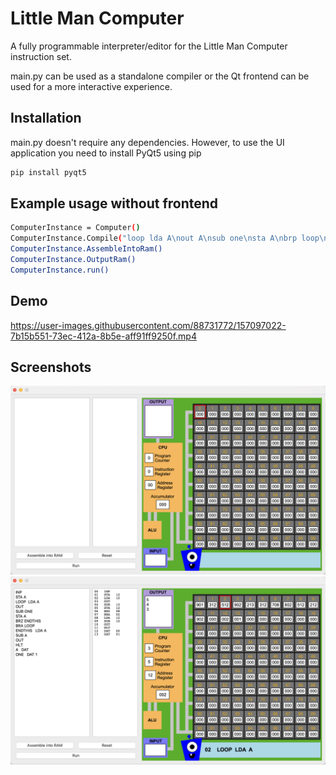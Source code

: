 # Little Man Computer

A fully programmable interpreter/editor for the Little Man Computer instruction set. 

main.py can be used as a standalone compiler or the Qt frontend can be used for a more interactive experience.

## Installation
main.py doesn't require any dependencies. However, to use the UI application you need to install PyQt5 using pip
```bash
pip install pyqt5
```

## Example usage without frontend

```bash
ComputerInstance = Computer()
ComputerInstance.Compile("loop lda A\nout A\nsub one\nsta A\nbrp loop\nhlt\nA dat 10\none dat 1")
ComputerInstance.AssembleIntoRam()
ComputerInstance.OutputRam()
ComputerInstance.run()
```
## Demo

https://user-images.githubusercontent.com/88731772/157097022-7b15b551-73ec-412a-8b5e-aff91ff9250f.mp4

## Screenshots

![screenshot1](/screenshots/screenshot1.png)
![screenshot2](/screenshots/screenshot2.png)

